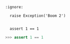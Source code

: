 ```{code-block} python
:ignore:

  raise Exception('Boom 2')
```


```{code-block} python

  assert 1 == 1
```

```python
>>> assert 1 == 1
```
